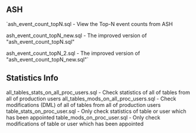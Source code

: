 ## ASH

`ash_event_count_topN.sql - View the Top-N event counts from ASH

ash_event_count_topN_new.sql - The improved version of "ash_event_count_topN.sql"

ash_event_count_topN_2.sql - The improved version of "ash_event_count_topN_new.sql"`

## Statistics Info

all_tables_stats_on_all_proc_users.sql - Check statistics of all of tables from all of production users
all_tables_mods_on_all_proc_users.sql - Check modifications (DML) of all of tables from all of production users
table_stats_on_proc_user.sql - Only check statistics of table or user which has been appointed
table_mods_on_proc_user.sql - Only check modifications of table or user which has been appointed
